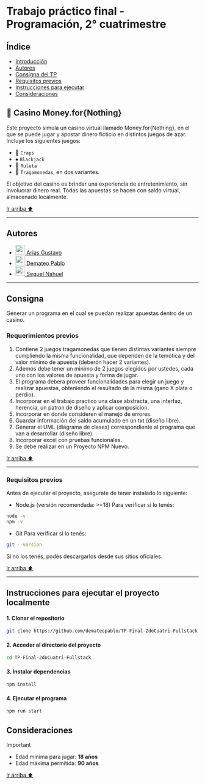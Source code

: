 # Trabajo práctico final - Programación, 2° cuatrimestre

## Índice
- [Introducción](#-casino-moneyfornothing)
- [Autores](#autores)
- [Consigna del TP](#consigna)
- [Requisitos previos](#requisitos-previos)
- [Instrucciones para ejecutar](#instrucciones-para-ejecutar-el-proyecto-localmente)
- [Consideraciones](#consideraciones)

## 🎰 Casino Money.for{Nothing}
Este proyecto simula un casino virtual llamado Money.for{Nothing}, en el que se puede jugar y apostar dinero ficticio en distintos juegos de azar. Incluye los siguientes juegos:

- 🎲 `Craps`
- ♠️ `Blackjack`
- 🎡 `Ruleta`
- 🎰 `Tragamonedas`, en dos variantes.

El objetivo del casino es brindar una experiencia de entretenimiento, sin involucrar dinero real. Todas las apuestas se hacen con saldo virtual, almacenado localmente.

[Ir arriba ⬆️](#Indice)

--------------

## Autores

- [<img width='25px' src='https://avatars.githubusercontent.com/u/126516827?v=4'> Arias Gustavo](https://github.com/elgusty3a)
- [<img width='25px' src='https://avatars.githubusercontent.com/u/63564990?v=4'> Demateo Pablo](https://github.com/demateopablo)
- [<img width='25px' src='https://avatars.githubusercontent.com/u/131464509?v=4'> Seguel Nahuel](https://github.com/nahuelseguel)

--------------

## Consigna

Generar un programa en el cual se puedan realizar apuestas dentro de un casino.

### Requerimientos previos

1. Contiene 2 juegos tragamonedas que tienen distintas variantes siempre cumpliendo la misma funcionalidad, que dependen de la temótica y del valor minimo de apuesta (deberón hacer 2 variantes).
2. Ademós debe tener un minimo de 2 juegos elegidos por ustedes, cada uno con los valores de apuesta y forma de jugar.
3. El programa debera proveer funcionalidades para elegir un juego y realizar apuestas, obteniendo el resultado de la misma (gano X plata o perdio). 
4. Incorporar en el trabajo practico una clase abstracta, una interfaz, herencia, un patron de diseño y aplicar composicion.
5. Incorporar en donde consideren el manejo de errores.
6. Guardar información del saldo acumulado en un txt (diseño libre).
7. Generar el UML (diagrama de clases) correspondiente al programa que van a desarrollar (diseño libre).
8. Incorporar excel con pruebas funcionales.
9. Se debe realizar en un Proyecto NPM Nuevo.

[Ir arriba ⬆️](#%C3%ADndice)

--------------

### Requisitos previos

Antes de ejecutar el proyecto, asegurate de tener instalado lo siguiente:

- Node.js (versión recomendada: >=18)
   Para verificar si lo tenés:

```bash
node -v
npm -v
```

- Git
   Para verificar si lo tenés:

```bash
git --version
```

Si no los tenés, podés descargarlos desde sus sitios oficiales.

[Ir arriba ⬆️](#%C3%ADndice)

--------------

## Instrucciones para ejecutar el proyecto localmente

#### 1. Clonar el repositorio

```bash
git clone https://github.com/demateopablo/TP-Final-2doCuatri-Fullstack.git
```
#### 2. Acceder al directorio del proyecto

```bash
cd TP-Final-2doCuatri-Fullstack
```

#### 3. Instalar dependencias

```bash
npm install
```

#### 4. Ejecutar el programa

```bash
npm run start
```

## Consideraciones

>[!important]
>- Edad mínima para jugar: **18 años**
>- Edad máxima permitida: **90 años**

[Ir arriba ⬆️](#%C3%ADndice)
